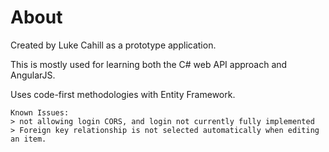 <html lang="en" xmlns="http://www.w3.org/1999/xhtml">
<head>
    <meta charset="utf-8" />
    <title>ReadMe</title>
</head>
<body>
    <h1>About</h1>
    <p>Created by Luke Cahill as a prototype application.</p>
    <p>This is mostly used for learning both the C# web API approach and AngularJS.</p>
    <p>Uses code-first methodologies with Entity Framework.</p>
    
    Known Issues:
    > not allowing login CORS, and login not currently fully implemented
    > Foreign key relationship is not selected automatically when editing an item.
</body>
</html>
